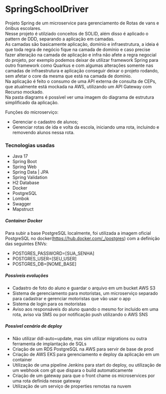 # SpringSchoolDriver
Projeto Spring de um microservice para gerenciamento de Rotas de vans e ônibus escolares.<br>
Nesse projeto é utilziado conceitos de SOLID, além disso é aplicado o pattern de DDD, separando a aplicação em camadas.<br>
As camadas são basicamente aplicação, domínio e infraestrutura, a ideia é que toda regra de negócio fique na camada de domínio e caso precise fazer alteração na camada de aplicação e infra não afete a regra negocial do projeto, por exemplo podemos deixar de utilizar framework Spring para outro framework como Quarkus e com algumas alterações somente nas camadas de infraestrutura e aplicação conseguir deixar o projeto rodando, sem afetar o core da mesma que está na camada de domínio.<br>
Na aplicação é feito o consumo de uma API externa de consulta de CEPs, que atualmente está mockada na AWS, utilizando um API Gateway com Recurso mockado.<br>
Na pasta diagrams é possível ver uma imagem do diagrama de estrutura simplificado da aplicação.

Funções do microserviço:
- Gerenciar o cadastro de alunos;
- Gerenciar rotas de ida e volta da escola, iniciando uma rota, incluindo e removendo alunos nessa rota.

### Tecnologias usadas
- Java 17
- Spring Boot
- Spring Web
- Spring Data | JPA
- Spring Validation
- H2 Database
- Docker
- PostgreSQL
- Lombok
- Swagger
- Mapstruct

##### Container Docker
Para subir a base PostgreSQL localmente, foi utilizada a imagem oficial PostgreSQL no docker(https://hub.docker.com/_/postgres) com a definição das seguintes ENVs:
- POSTGRES_PASSWORD=[SUA_SENHA]
- POSTGRES_USER=[SEU_USER]
- POSTGRES_DB=[NOME_BASE]

##### Possíveis evoluções
- Cadastro de foto do aluno e guardar o arquivo em um bucket AWS S3
- Sistema de gerenciamento para motoristas, um microserviço separado para cadastrar e gerenciar motoristas que vão usar o app
- Sistema de login para os motoristas
- Aviso aos responsáveis do aluno quando o mesmo for incluido em uma rota, aviso via SMS ou por notificação push utilizando o AWS SNS

##### Possível cenário de deploy
- Não utilizar ddl-auto=update, mas sim utilizar migrations ou outra ferramenta de implantação de SQLs
- Criação de um RDS PostgreSQL na AWS para servir de base de prod
- Criação de AWS EKS para gerenciamento e deploy da aplicação em um container
- Utilização de uma pipeline Jenkins para start do deploy, ou utilização de um webhook com git que dispara o build automaticamente
- Criação de um gateway para que o front chame os microservices por uma rota definida nesse gateway
- Utilização de um serviço de properties remotas na nuvem
